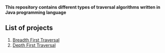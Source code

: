 **This repository contains different types of traversal algorithms written in Java programming language**

## List of projects ##
1. [Breadth First Traversal](https://github.com/yashshah03/Java/tree/master/Algorithms/Traversal/BreadthFirstTraverse)
2. [Depth First Traversal](https://github.com/yashshah03/Java/tree/master/Algorithms/Traversal/DepthFirstTraverse)
